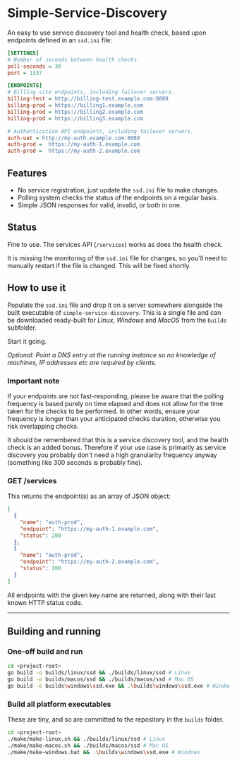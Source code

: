 # Simple-Service-Discovery

An easy to use service discovery tool and health check, based upon endpoints defined in an ```ssd.ini``` file:

``` ini
[SETTINGS]
# Number of seconds between health checks.
poll-seconds = 30
port = 1337

[ENDPOINTS]
# Billing site endpoints, including failover servers.
billing-test = http://billing-test.example.com:8080
billing-prod = https://billing1.example.com
billing-prod = https://billing2.example.com
billing-prod = https://billing3.example.com

# Authentication API endpoints, including failover servers.
auth-uat = http://my-auth.example.com:8080
auth-prod =  https://my-auth-1.example.com
auth-prod =  https://my-auth-2.example.com
```

## Features

* No service registration, just update the ```ssd.ini``` file to make changes.
* Polling system checks the status of the endpoints on a regular basis.
* Simple JSON responses for valid, invalid, or both in one.

## Status

Fine to use. The services API (```/services```) works as does the health check.

It is missing the monitoring of the ```ssd.ini``` file for changes, so you'll need to manually restart if the file is changed. This will be fixed shortly.

## How to use it

Populate the ```ssd.ini``` file and drop it on a server somewhere alongside the built executable of ```simple-service-discovery```. This is a single file and can be downloaded ready-built for *Linux*, *Windows* and *MacOS* from the ```builds``` subfolder.

Start it going.

*Optional: Point a DNS entry at the running instance so no knowledge of machines, IP addresses etc are required by clients.*

### Important note

If your endpoints are not fast-responding, please be aware that the polling frequency is based purely on time elapsed and does not allow for the time taken for the checks to be performed. In other words, ensure your frequency is longer than your anticipated checks duration, otherwise you risk overlapping checks.

It should be remembered that this is a service discovery tool, and the health check is an added bonus. Therefore if your use case is primarily as service discovery you probably don't need a high granularity frequency anyway (something like 300 seconds is probably fine).

### GET /services

This returns the endpoint(s) as an array of JSON object:

``` json
[
  {
    "name": "auth-prod",
    "endpoint": "https://my-auth-1.example.com",
    "status": 200
  },
  {
    "name": "auth-prod",
    "endpoint": "https://my-auth-2.example.com",
    "status": 200
  }
]
```

All endpoints with the given key name are returned, along with their last known HTTP status code.

---

## Building and running

### One-off build and run

``` sh
cd <project-root>
go build -o builds/linux/ssd && ./builds/linux/ssd # Linux
go build -o builds/macos/ssd && ./builds/macos/ssd # Mac OS
go build -o builds\windows\ssd.exe && .\builds\windows\ssd.exe # Windows
```

### Build all platform executables

These are tiny, and so are committed to the repository in the ```builds``` folder.

``` sh
cd <project-root>
./make/make-linux.sh && ./builds/linux/ssd # Linux
./make/make-macos.sh && ./builds/macos/ssd # Mac OS
./make/make-windows.bat && .\builds\windows\ssd.exe # Windows
```
